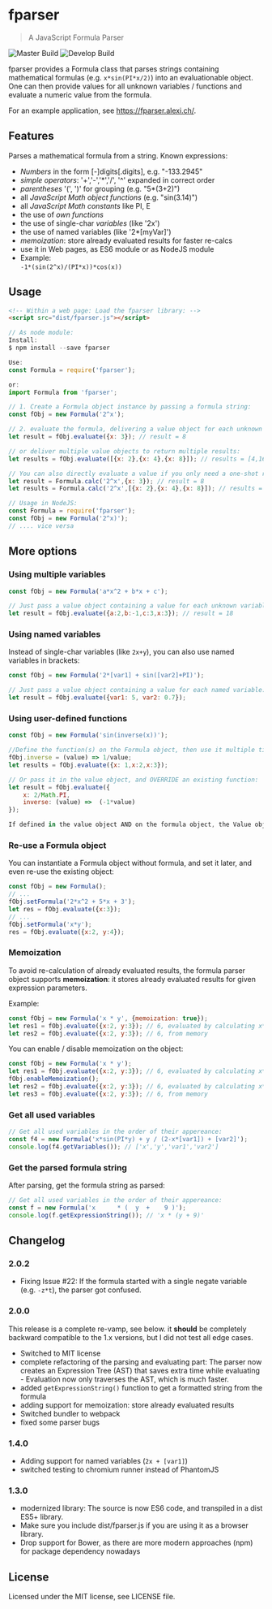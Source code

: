 # fparser

> A JavaScript Formula Parser

![Master Build](https://github.com/bylexus/fparse/actions/workflows/build.yml/badge.svg)
![Develop Build](https://github.com/bylexus/fparse/actions/workflows/build.yml/badge.svg?branch=develop)

fparser provides a Formula class that parses strings containing mathematical formulas (e.g. `x*sin(PI*x/2)`) into an evaluationable object.
One can then provide values for all unknown variables / functions and evaluate a numeric value from the formula.

For an example application, see https://fparser.alexi.ch/.

## Features

Parses a mathematical formula from a string. Known expressions:

* *Numbers* in the form [-]digits[.digits], e.g. "-133.2945"
* *simple operators*: '+','-','*','/', '^' expanded in correct order
* *parentheses* '(', ')' for grouping (e.g. "5*(3+2)")
* all *JavaScript Math object functions* (e.g. "sin(3.14)")
* all *JavaScript Math constants* like PI, E
* the use of *own functions*
* the use of single-char *variables* (like '2x')
* the use of named variables (like '2*[myVar]')
* *memoization*: store already evaluated results for faster re-calcs
* use it in Web pages, as ES6 module or as NodeJS module
* Example:<br /> <code>-1*(sin(2^x)/(PI*x))*cos(x))</code>


## Usage

```html
<!-- Within a web page: Load the fparser library: -->
<script src="dist/fparser.js"></script>
```

```javascript
// As node module:
Install:
$ npm install --save fparser

Use:
const Formula = require('fparser');

or:
import Formula from 'fparser';
```

```javascript
// 1. Create a Formula object instance by passing a formula string:
const fObj = new Formula('2^x');

// 2. evaluate the formula, delivering a value object for each unknown entity:
let result = fObj.evaluate({x: 3}); // result = 8

// or deliver multiple value objects to return multiple results:
let results = fObj.evaluate([{x: 2},{x: 4},{x: 8}]); // results = [4,16,256]

// You can also directly evaluate a value if you only need a one-shot result:
let result = Formula.calc('2^x',{x: 3}); // result = 8
let results = Formula.calc('2^x',[{x: 2},{x: 4},{x: 8}]); // results = [4,16,256]

// Usage in NodeJS:
const Formula = require('fparser');
const fObj = new Formula('2^x)');
// .... vice versa
```

## More options

### Using multiple variables
```javascript
const fObj = new Formula('a*x^2 + b*x + c');

// Just pass a value object containing a value for each unknown variable:
let result = fObj.evaluate({a:2,b:-1,c:3,x:3}); // result = 18
```

### Using named variables

Instead of single-char variables (like `2x+y`), you can also use named variables in brackets:
```javascript
const fObj = new Formula('2*[var1] + sin([var2]+PI)');

// Just pass a value object containing a value for each named variable:
let result = fObj.evaluate({var1: 5, var2: 0.7});
```

### Using user-defined functions
```javascript
const fObj = new Formula('sin(inverse(x))');

//Define the function(s) on the Formula object, then use it multiple times:
fObj.inverse = (value) => 1/value;
let results = fObj.evaluate({x: 1,x:2,x:3});

// Or pass it in the value object, and OVERRIDE an existing function:
let result = fObj.evaluate({
	x: 2/Math.PI,
	inverse: (value) =>  (-1*value)
});

If defined in the value object AND on the formula object, the Value object has the precedence
```

### Re-use a Formula object

You can instantiate a Formula object without formula, and set it later, and even re-use the existing object:

```javascript
const fObj = new Formula();
// ...
fObj.setFormula('2*x^2 + 5*x + 3');
let res = fObj.evaluate({x:3});
// ...
fObj.setFormula('x*y');
res = fObj.evaluate({x:2, y:4});
```

### Memoization

To avoid re-calculation of already evaluated results, the formula parser object supports **memoization**:
it stores already evaluated results for given expression parameters.

Example:

```javascript
const fObj = new Formula('x * y', {memoization: true});
let res1 = fObj.evaluate({x:2, y:3}); // 6, evaluated by calculating x*y
let res2 = fObj.evaluate({x:2, y:3}); // 6, from memory
```

You can enable / disable memoization on the object:
```javascript
const fObj = new Formula('x * y');
let res1 = fObj.evaluate({x:2, y:3}); // 6, evaluated by calculating x*y
fObj.enableMemoization();
let res2 = fObj.evaluate({x:2, y:3}); // 6, evaluated by calculating x*y
let res3 = fObj.evaluate({x:2, y:3}); // 6, from memory
```

### Get all used variables
```javascript
// Get all used variables in the order of their appereance:
const f4 = new Formula('x*sin(PI*y) + y / (2-x*[var1]) + [var2]');
console.log(f4.getVariables()); // ['x','y','var1','var2']
```

### Get the parsed formula string

After parsing, get the formula string as parsed:

```javascript
// Get all used variables in the order of their appereance:
const f = new Formula('x      * (  y  +    9 )');
console.log(f.getExpressionString()); // 'x * (y + 9)'
```

## Changelog

### 2.0.2

* Fixing Issue #22: If the formula started with a single negate variable (e.g. `-z*t`), the parser got confused.

### 2.0.0

This release is a complete re-vamp, see below. it **should** be completely backward compatible to the 1.x versions, but I did not test all
edge cases.

* Switched to MIT license
* complete refactoring of the parsing and evaluating part: The parser now creates an Expression Tree (AST) that saves extra time while evaluating - Evaluation now only traverses the AST, which is much faster.
* added `getExpressionString()` function to get a formatted string from the formula
* adding support for memoization: store already evaluated results
* Switched bundler to webpack
* fixed some parser bugs


### 1.4.0

* Adding support for named variables (`2x + [var1]`)
* switched testing to chromium runner instead of PhantomJS

### 1.3.0

* modernized library: The source is now ES6 code, and transpiled in a dist ES5+ library.
* Make sure you include dist/fparser.js if you are using it as a browser library.
* Drop support for Bower, as there are more modern approaches (npm) for package dependency nowadays

License
----------

Licensed under the MIT license, see LICENSE file.


